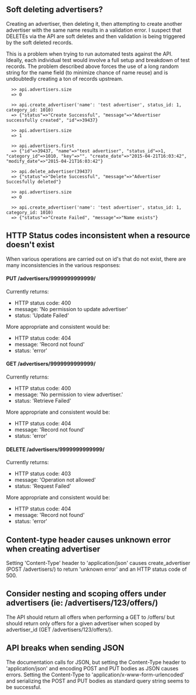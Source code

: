 ## Soft deleting advertisers?

Creating an advertiser, then deleting it, then attempting to create another advertiser with the same name results in a validation error. I suspect that DELETEs via the API are soft deletes and then validation is being triggered by the soft deleted records. 

This is a problem when trying to run automated tests against the API. Ideally, each individual test would involve a full setup and breakdown of test records. The problem described above forces the use of a long random string for the name field (to minimize chance of name reuse) and is undoubtedly creating a ton of records upstream.

```
  >> api.advertisers.size
  => 0

  >> api.create_advertiser('name': 'test advertiser', status_id: 1, category_id: 1010)
  => {"status"=>"Create Successful", "message"=>"Advertiser successfully created", "id"=>39437}

  >> api.advertisers.size
  => 1

  >> api.advertisers.first
  => {"id"=>39437, "name"=>"test advertiser", "status_id"=>1, "category_id"=>1010, "key"=>"", "create_date"=>"2015-04-21T16:03:42", "modify_date"=>"2015-04-21T16:03:42"}

  >> api.delete_advertiser(39437)
  => {"status"=>"Delete Successful", "message"=>"Advertiser Succesfully deleted"}

  >> api.advertisers.size
  => 0

  >> api.create_advertiser('name': 'test advertiser', status_id: 1, category_id: 1010)
  => {"status"=>"Create Failed", "message"=>"Name exists"}
```

## HTTP Status codes inconsistent when a resource doesn't exist

When various operations are carried out on id's that do not exist, there are many inconsistencies in the various responses:

#### PUT /advertisers/9999999999999/ 

Currently returns:
  * HTTP status code: 400
  * message: 'No permission to update advertiser'
  * status: 'Update Failed'

More appropriate and consistent would be:
  * HTTP status code: 404
  * message: 'Record not found'
  * status: 'error'

#### GET /advertisers/9999999999999/

Currently returns:
  * HTTP status code: 400
  * message: 'No permission to view advertiser.' 
  * status: 'Retrieve Failed'
  
More appropriate and consistent would be:
  * HTTP status code: 404
  * message: 'Record not found'
  * status: 'error'

#### DELETE /advertisers/9999999999999/

Currently returns:
  * HTTP status code: 403
  * message: 'Operation not allowed' 
  * status: 'Request Failed'
  
More appropriate and consistent would be:
  * HTTP status code: 404
  * message: 'Record not found'
  * status: 'error'

## Content-type header causes unknown error when creating advertiser

Setting 'Content-Type' header to 'application/json' causes create_advertiser (POST /advertisers/) to return 'unknown error' and an HTTP status code of 500.

## Consider nesting and scoping offers under advertisers (ie: /advertisers/123/offers/)

The API should return all offers when performing a GET to /offers/ but should return only offers for a given advertiser when scoped by advertiser_id (GET /advertisers/123/offers/).

## API breaks when sending JSON

The documentation calls for JSON, but setting the Content-Type header to 'application/json' and encoding POST and PUT bodies as JSON causes errors. Setting the Content-Type to 'application/x-www-form-urlencoded' and serializing the POST and PUT bodies as standard query string seems to be successful.


